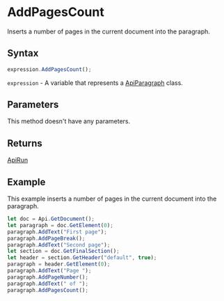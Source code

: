 # AddPagesCount

Inserts a number of pages in the current document into the paragraph.

## Syntax

```javascript
expression.AddPagesCount();
```

`expression` - A variable that represents a [ApiParagraph](../ApiParagraph.md) class.

## Parameters

This method doesn't have any parameters.

## Returns

[ApiRun](../../ApiRun/ApiRun.md)

## Example

This example inserts a number of pages in the current document into the paragraph.

```javascript
let doc = Api.GetDocument();
let paragraph = doc.GetElement(0);
paragraph.AddText("First page");
paragraph.AddPageBreak();
paragraph.AddText("Second page");
let section = doc.GetFinalSection();
let header = section.GetHeader("default", true);
paragraph = header.GetElement(0);
paragraph.AddText("Page ");
paragraph.AddPageNumber();
paragraph.AddText(" of ");
paragraph.AddPagesCount();
```
